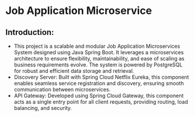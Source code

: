 # Job Application Microservice
## Introduction:
- This project is a scalable and modular Job Application Microservices System designed using Java Spring Boot. It leverages a microservices architecture to ensure flexibility, maintainability, and ease of scaling as business requirements evolve. The system is powered by PostgreSQL for robust and efficient data storage and retrieval.
- Discovery Server: Built with Spring Cloud Netflix Eureka, this component enables seamless service registration and discovery, ensuring smooth communication between microservices.
- API Gateway: Developed using Spring Cloud Gateway, this component acts as a single entry point for all client requests, providing routing, load balancing, and security.

